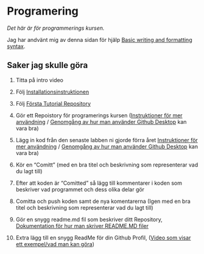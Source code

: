# Programering

*Det här är för programmerings kursen.*


Jag har andvänt mig av denna sidan för hjälp [Basic writing and formatting syntax](https://docs.github.com/en/github/writing-on-github/getting-started-with-writing-and-formatting-on-github/basic-writing-and-formatting-syntax).


## Saker jag skulle göra

1. Titta på intro video

2. Följ [Installationsinstruktionen](https://docs.github.com/en/desktop/installing-and-configuring-github-desktop/overview/getting-started-with-github-desktop)

3. Följ [Första Tutorial Repository](https://docs.github.com/en/desktop/installing-and-configuring-github-desktop/overview/creating-your-first-repository-using-github-desktop)

4. Gör ett Repoistory för programerings kursen
([Instruktioner för mer användning](https://docs.github.com/en/desktop/contributing-and-collaborating-using-github-desktop) / [Genomgång av hur man använder Github Desktop](https://www.youtube.com/watch?v=0nzJXJAhlsk&ab_channel=C%C3%B3digoLogo)  kan vara bra)

5. Lägg in kod från den senaste labben ni gjorde förra året
[Instruktioner för mer användning](https://docs.github.com/en/desktop/contributing-and-collaborating-using-github-desktop) / [Genomgång av hur man använder Github Desktop](https://www.youtube.com/watch?v=0nzJXJAhlsk&ab_channel=C%C3%B3digoLogo)  kan vara bra)

6. Kör en “Comitt” (med en bra titel och beskrivning som representerar vad du lagt till)

7. Efter att koden är “Comitted” så lägg till kommentarer i koden som beskriver vad programmet
och dess olika delar gör

8. Comitta och push koden samt de nya komentarerna
(Igen med en bra titel och beskrivning som representerar vad du lagt till)

9. Gör en snygg readme.md fil som beskriver ditt Repository,
[Dokumentation för hur man skriver README.MD filer](https://docs.github.com/en/github/writing-on-github/getting-started-with-writing-and-formatting-on-github/basic-writing-and-formatting-syntax)

10. Extra lägg till en snygg ReadMe för din Github Profil,
([Video som visar ett exempel/vad man kan göra](https://www.youtube.com/watch?v=ECuqb5Tv9qI&ab_channel=codeSTACKr))
